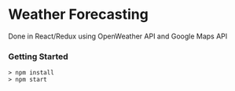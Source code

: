 # Weather Forecasting 

Done in React/Redux using OpenWeather API and Google Maps API 

### Getting Started

```
> npm install
> npm start
```
